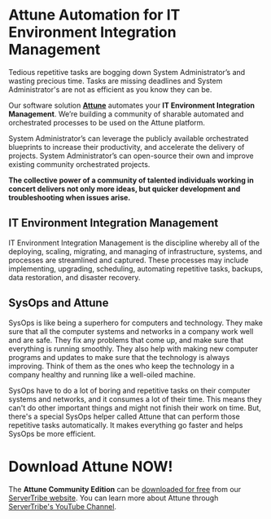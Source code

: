 # Attune Automation for IT Environment Integration Management

Tedious repetitive tasks are bogging down System Administrator’s and wasting 
precious time. Tasks are missing deadlines and System Administrator's are 
not as efficient as you know they can be.

Our software solution 
**[Attune](https://www.servertribe.com/comunity-edition/)** 
automates your **IT Environment Integration Management**. We’re building a 
community of sharable automated and orchestrated processes to be used on the 
Attune platform.

System Administrator’s can leverage the publicly available orchestrated 
blueprints to increase their productivity, and accelerate the delivery of 
projects. System Administrator’s can open-source their own and improve existing 
community orchestrated projects.

**The collective power of a community of talented individuals working in concert 
delivers not only more ideas, but quicker development and troubleshooting when 
issues arise.**

## IT Environment Integration Management

IT Environment Integration Management is the discipline whereby all of the 
deploying, scaling, migrating, and managing of infrastructure, systems, and 
processes are streamlined and captured. These processes may include 
implementing, upgrading, scheduling, automating repetitive tasks, backups, 
data restoration, and disaster recovery.

## SysOps and Attune

SysOps is like being a superhero for computers and technology. They make 
sure that all the computer systems and networks in a company work well and 
are safe. They fix any problems that come up, and make sure that everything 
is running smoothly. They also help with making new computer programs and 
updates to make sure that the technology is always improving. Think of them 
as the ones who keep the technology in a company healthy and running like a 
well-oiled machine.

SysOps have to do a lot of boring and repetitive tasks on their computer 
systems and networks, and it consumes a lot of their time. This means they 
can't do other important things and might not finish their work on time. But, 
there's a special SysOps helper called Attune that can perform those 
repetitive tasks automatically. It makes everything go faster and helps 
SysOps be more efficient.

# Download Attune NOW!

The **Attune Community Edition** can be 
[downloaded for free](https://www.servertribe.com/comunity-edition/) 
from our [ServerTribe website](https://www.servertribe.com/). You can learn 
more about Attune through 
[ServerTribe's YouTube Channel](https://www.youtube.com/channel/UCLRvZajNQXfQPJnYFdeXZ3w).
